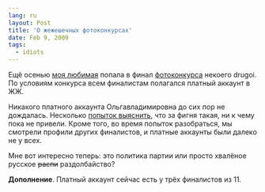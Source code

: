 ```yaml
---
lang: ru
layout: Post
title: 'О жежешечных фотоконкурсах'
date: Feb 9, 2009
tags:
  - idiots
---
```


Ещё осенью [моя любимая](http://airve.livejournal.com/) попала в финал [фотоконкурса](http://drugoi.livejournal.com/2767892.html 'Ноябрьский фотоконкурс в журнале Другого') некоего drugoi. По условиям конкурса всем финалистам полагался платный аккаунт в ЖЖ.

Никакого платного аккаунта Ольгавладимировна до сих пор не дождалась. Несколько [попыток выяснить](http://airve.livejournal.com/531403.html 'airve — пост про конкурс'), что за фигня такая, ни к чему пока не привели. Кроме того, во время попыток разобраться, мы смотрели профили других финалистов, и платные аккаунты были далеко не у всех.

Мне вот интересно теперь: это политика партии или просто хвалёное русское ~~распи~~ раздолбайство?

**Дополнение**. Платный аккаунт сейчас есть у трёх финалистов из 11.
